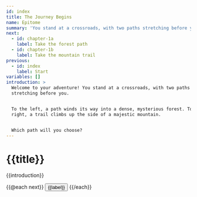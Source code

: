 ```yaml
---
id: index
title: The Journey Begins
name: Epitome
summary: 'You stand at a crossroads, with two paths stretching before you.'
next:
  - id: chapter-1a
    label: Take the forest path
  - id: chapter-1b
    label: Take the mountain trail
previous:
  - id: index
    label: Start
variables: []
introduction: >
  Welcome to your adventure! You stand at a crossroads, with two paths
  stretching before you.


  To the left, a path winds its way into a dense, mysterious forest. To the
  right, a trail climbs up the side of a majestic mountain.


  Which path will you choose?
---
```


<div class="container h-screen flex flex-col item-center justify-center">
  <h1>{{title}}</h1>

  {{introduction}}

  <div class="right-choices">
    {{@each next}}
      <button data-scene-id="{{id}}">{{label}}</button>
    {{/each}}
  </div>
</div>
